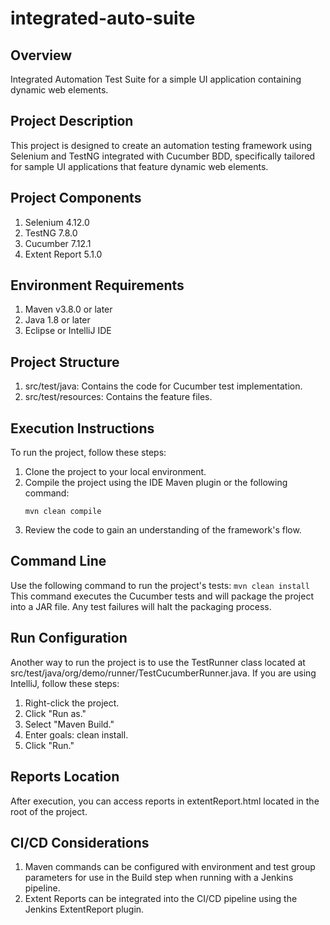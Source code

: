 # integrated-auto-suite

## Overview
Integrated Automation Test Suite for a simple UI application containing dynamic web elements.

## Project Description
This project is designed to create an automation testing framework using Selenium and TestNG integrated with Cucumber BDD, specifically tailored for sample UI applications that feature dynamic web elements.

## Project Components
1. Selenium 4.12.0
2. TestNG 7.8.0
3. Cucumber 7.12.1
4. Extent Report 5.1.0

## Environment Requirements
1. Maven v3.8.0 or later
2. Java 1.8 or later
3. Eclipse or IntelliJ IDE

## Project Structure
1. src/test/java: Contains the code for Cucumber test implementation.
2. src/test/resources: Contains the feature files.

## Execution Instructions
To run the project, follow these steps:
1. Clone the project to your local environment.
2. Compile the project using the IDE Maven plugin or the following command:
    ```
    mvn clean compile
    ```
3. Review the code to gain an understanding of the framework's flow.

## Command Line
Use the following command to run the project's tests:
    ```
    mvn clean install
    ```
This command executes the Cucumber tests and will package the project into a JAR file. Any test failures will halt the packaging process.

## Run Configuration
Another way to run the project is to use the TestRunner class located at src/test/java/org/demo/runner/TestCucumberRunner.java. If you are using IntelliJ, follow these steps:
1. Right-click the project.
2. Click "Run as."
3. Select "Maven Build."
4. Enter goals: clean install.
5. Click "Run."

## Reports Location
After execution, you can access reports in extentReport.html located in the root of the project.

## CI/CD Considerations
1. Maven commands can be configured with environment and test group parameters for use in the Build step when running with a Jenkins pipeline.
2. Extent Reports can be integrated into the CI/CD pipeline using the Jenkins ExtentReport plugin.
